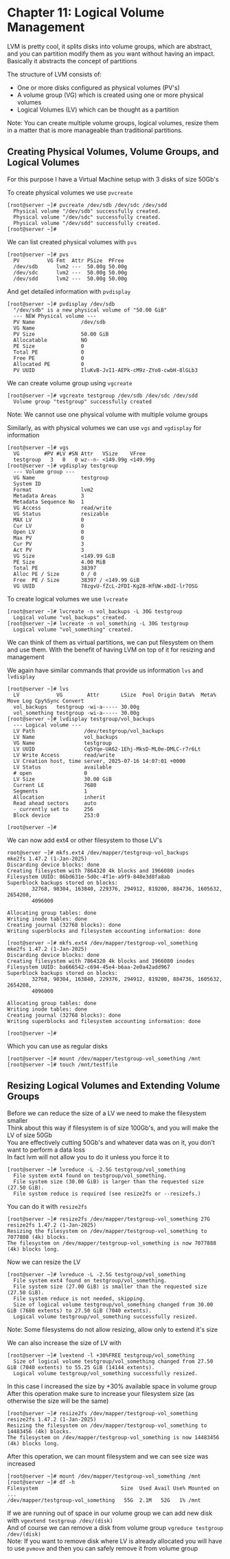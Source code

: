 # Chapter 11: Logical Volume Management
LVM is pretty cool, it splits disks into volume groups, which are abstract, and you can partition modify them as you want without having an impact. Basically it abstracts the concept of partitions <br>

The structure of LVM consists of: 
- One or more disks configured as physical volumes (PV's)
- A volume group (VG) which is created using one or more physical volumes
- Logical Volumes (LV) which can be thought as a partition 

Note: You can create multiple volume groups, logical volumes, resize them in a matter that is more manageable than traditional partitions.

## Creating Physical Volumes, Volume Groups, and Logical Volumes
For this purpose I have a Virtual Machine setup with 3 disks of size 50Gb's <br>

To create physical volumes we use ``pvcreate`` <br>
```
[root@server ~]# pvcreate /dev/sdb /dev/sdc /dev/sdd
  Physical volume "/dev/sdb" successfully created.
  Physical volume "/dev/sdc" successfully created.
  Physical volume "/dev/sdd" successfully created.
[root@server ~]# 
```
We can list created physical volumes with ``pvs`` <br>
```
[root@server ~]# pvs
  PV         VG Fmt  Attr PSize  PFree 
  /dev/sdb      lvm2 ---  50.00g 50.00g
  /dev/sdc      lvm2 ---  50.00g 50.00g
  /dev/sdd      lvm2 ---  50.00g 50.00g
```
And get detailed information with ``pvdisplay`` <br>
```
[root@server ~]# pvdisplay /dev/sdb
  "/dev/sdb" is a new physical volume of "50.00 GiB"
  --- NEW Physical volume ---
  PV Name               /dev/sdb
  VG Name               
  PV Size               50.00 GiB
  Allocatable           NO
  PE Size               0   
  Total PE              0
  Free PE               0
  Allocated PE          0
  PV UUID               IluKvB-JvI1-AEPk-cM9z-ZYo8-cwbH-8lGLb3
```
We can create volume group using ``vgcreate`` <br>
```
[root@server ~]# vgcreate testgroup /dev/sdb /dev/sdc /dev/sdd
  Volume group "testgroup" successfully created
```
Note: We cannot use one physical volume with multiple volume groups

Similarly, as with physical volumes we can use ``vgs`` and ``vgdisplay`` for information <br>
```
[root@server ~]# vgs 
  VG        #PV #LV #SN Attr   VSize    VFree   
  testgroup   3   0   0 wz--n- <149.99g <149.99g
[root@server ~]# vgdisplay testgroup
  --- Volume group ---
  VG Name               testgroup
  System ID             
  Format                lvm2
  Metadata Areas        3
  Metadata Sequence No  1
  VG Access             read/write
  VG Status             resizable
  MAX LV                0
  Cur LV                0
  Open LV               0
  Max PV                0
  Cur PV                3
  Act PV                3
  VG Size               <149.99 GiB
  PE Size               4.00 MiB
  Total PE              38397
  Alloc PE / Size       0 / 0   
  Free  PE / Size       38397 / <149.99 GiB
  VG UUID               78zgvU-fZcL-2FDI-Kg28-HfUW-xBdI-lr7OSG
```

To create logical volumes we use ``lvcreate`` <br>
```
[root@server ~]# lvcreate -n vol_backups -L 30G testgroup  
  Logical volume "vol_backups" created.
[root@server ~]# lvcreate -n vol_something -L 30G testgroup  
  Logical volume "vol_something" created.
```

We can think of them as virtual partitions, we can put filesystem on them and use them. With the benefit of having LVM on top of it for resizing and management <br>

We again have similar commands that provide us information ``lvs`` and ``lvdisplay`` <br>
```
[root@server ~]# lvs
  LV            VG        Attr       LSize  Pool Origin Data%  Meta%  Move Log Cpy%Sync Convert
  vol_backups   testgroup -wi-a----- 30.00g                                                    
  vol_something testgroup -wi-a----- 30.00g                                                    
[root@server ~]# lvdisplay testgroup/vol_backups
  --- Logical volume ---
  LV Path                /dev/testgroup/vol_backups
  LV Name                vol_backups
  VG Name                testgroup
  LV UUID                Cq5Yqe-UA62-1Ehj-MksD-ML0e-DMLC-r7r6Lt
  LV Write Access        read/write
  LV Creation host, time server, 2025-07-16 14:07:01 +0000
  LV Status              available
  # open                 0
  LV Size                30.00 GiB
  Current LE             7680
  Segments               1
  Allocation             inherit
  Read ahead sectors     auto
  - currently set to     256
  Block device           253:0
   
[root@server ~]# 
```

We can now add ext4 or other filesystem to those LV's <br>
```
root@server ~]# mkfs.ext4 /dev/mapper/testgroup-vol_backups 
mke2fs 1.47.2 (1-Jan-2025)
Discarding device blocks: done                            
Creating filesystem with 7864320 4k blocks and 1966080 inodes
Filesystem UUID: 86bd631e-5d0c-4f1e-a9f9-848e3d8fa8ab
Superblock backups stored on blocks: 
        32768, 98304, 163840, 229376, 294912, 819200, 884736, 1605632, 2654208, 
        4096000

Allocating group tables: done                            
Writing inode tables: done                            
Creating journal (32768 blocks): done
Writing superblocks and filesystem accounting information: done   

[root@server ~]# mkfs.ext4 /dev/mapper/testgroup-vol_something 
mke2fs 1.47.2 (1-Jan-2025)
Discarding device blocks: done                            
Creating filesystem with 7864320 4k blocks and 1966080 inodes
Filesystem UUID: ba666542-c694-45e4-b6aa-2e0a42add967
Superblock backups stored on blocks: 
        32768, 98304, 163840, 229376, 294912, 819200, 884736, 1605632, 2654208, 
        4096000

Allocating group tables: done                            
Writing inode tables: done                            
Creating journal (32768 blocks): done
Writing superblocks and filesystem accounting information: done   

[root@server ~]# 
```

Which you can use as regular disks <br>
```
[root@server ~]# mount /dev/mapper/testgroup-vol_something /mnt
[root@server ~]# touch /mnt/testfile
```

## Resizing Logical Volumes and Extending Volume Groups
Before we can reduce the size of a LV we need to make the filesystem smaller <br>
Think about this way if filesystem is of size 100Gb's, and you will make the LV of size 50Gb <br>
You are effectively cutting 50Gb's and whatever data was on it, you don't want to perform a data loss <br>
In fact lvm will not allow you to do it unless you force it to <br>
```
[root@server ~]# lvreduce -L -2.5G testgroup/vol_something
  File system ext4 found on testgroup/vol_something.
  File system size (30.00 GiB) is larger than the requested size (27.50 GiB).
  File system reduce is required (see resize2fs or --resizefs.)
```

You can do it with ``resize2fs`` <br>
```
[root@server ~]# resize2fs /dev/mapper/testgroup-vol_something 27G
resize2fs 1.47.2 (1-Jan-2025)
Resizing the filesystem on /dev/mapper/testgroup-vol_something to 7077888 (4k) blocks.
The filesystem on /dev/mapper/testgroup-vol_something is now 7077888 (4k) blocks long.
```
Now we can resize the LV <br>
```
[root@server ~]# lvreduce -L -2.5G testgroup/vol_something
  File system ext4 found on testgroup/vol_something.
  File system size (27.00 GiB) is smaller than the requested size (27.50 GiB).
  File system reduce is not needed, skipping.
  Size of logical volume testgroup/vol_something changed from 30.00 GiB (7680 extents) to 27.50 GiB (7040 extents).
  Logical volume testgroup/vol_something successfully resized.
```
Note: Some filesystems do not allow resizing, allow only to extend it's size 

We can also increase the size of LV with <br>
```
[root@server ~]# lvextend -l +30%FREE testgroup/vol_something
  Size of logical volume testgroup/vol_something changed from 27.50 GiB (7040 extents) to 55.25 GiB (14144 extents).
  Logical volume testgroup/vol_something successfully resized.
```

In this case I increased the size by +30% available space in volume group <br>
After this operation make sure to increase your filesystem size (as otherwise the size will be the same) <br>
```
[root@server ~]# resize2fs /dev/mapper/testgroup-vol_something 
resize2fs 1.47.2 (1-Jan-2025)
Resizing the filesystem on /dev/mapper/testgroup-vol_something to 14483456 (4k) blocks.
The filesystem on /dev/mapper/testgroup-vol_something is now 14483456 (4k) blocks long.
```

After this operation, we can mount filesystem and we can see size was increased <br>

```
[root@server ~]# mount /dev/mapper/testgroup-vol_something /mnt
[root@server ~]# df -h
Filesystem                           Size  Used Avail Use% Mounted on
...
/dev/mapper/testgroup-vol_something   55G  2.1M   52G   1% /mnt
```

If we are running out of space in our volume group we can add new disk with ``vgextend testgroup /dev/(disk)`` <br>
And of course we can remove a disk from volume group ``vgreduce testgroup /dev/(disk)`` <br>
Note: If you want to remove disk where LV is already allocated you will have to use ``pvmove`` and then you can safely remove it from volume group 